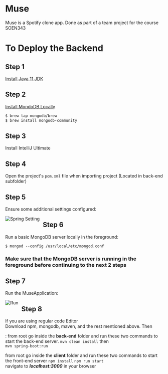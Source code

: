 # Muse 
Muse is a Spotify clone app. Done as part of a team project for the course SOEN343

# To Deploy the Backend

## Step 1
[Install Java 11 JDK](https://www.oracle.com/technetwork/java/javase/downloads/jdk11-downloads-5066655.html)


## Step 2
[Install MondoDB Locally](https://github.com/mongodb/homebrew-brew)
```bash
$ brew tap mongodb/brew
$ brew install mongodb-community
```

## Step 3
Install IntelliJ Ultimate

## Step 4
Open the project's `pom.xml` file when importing project (Located in back-end subfolder)

## Step 5
Ensure some additional settings configured:

<img src="https://i.imgur.com/g6Hr8Sa.png"
alt="Spring Setting"
style="float: left; margin-right: 10px;" />

## Step 6
Run a basic MongoDB server locally in the foreground:
```
$ mongod --config /usr/local/etc/mongod.conf
```

###  Make sure that the MongoDB server is running in the foreground before continuing to the next 2 steps

## Step 7
Run the MuseApplication:

<img src="https://i.imgur.com/JYJkYZz.png"
alt="Run"
style="float: left; margin-right: 10px;" />

## Step 8
If you are using regular code Editor  
Download npm, mongodb, maven, and the rest mentioned above. Then  

:
from root go inside the **back-end** folder and run these two commands to start the back-end server.
```mvn clean install``` then  
```mvn spring-boot:run```

from root go inside the **client** folder and run these two commands to start the front-end server
```npm install```
```npm run start```  
navigate to ***localhost:3000*** in your browser



